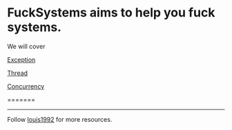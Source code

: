 FuckSystems aims to help you fuck systems.
=======

We will cover

[Exception](./exception.md)

[Thread](./thread.md)

[Concurrency](./concurrency.md)

=======
***
Follow [louis1992](https://github.com/gzc) for more resources.